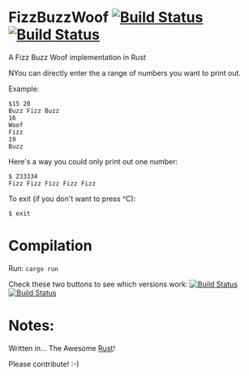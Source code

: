 # FizzBuzzWoof [![Build Status](https://travis-ci.org/Carbon-Labs/FizzBuzzWoof.svg)](https://travis-ci.org/Carbon-Labs/FizzBuzzWoof) [![Build Status](https://dockunit.io/svg/Carbon-Labs/FizzBuzzWoof?master&1448022201550)](https://dockunit.io/projects/Carbon-Labs/FizzBuzzWoof)
A Fizz Buzz Woof implementation in Rust

NYou can directly enter the a range of numbers you want to print out.

Example:

```
$15 20
Buzz Fizz Buzz
16
Woof
Fizz
19
Buzz
```

Here's a way you could only print out one number:

```
$ 233334
Fizz Fizz Fizz Fizz Fizz
```
To exit (if you don't want to press ^C):

```
$ exit
```

# Compilation

Run:
```cargo run```

Check these two buttons to see which versions work:
[![Build Status](https://travis-ci.org/Carbon-Labs/FizzBuzzWoof.svg)](https://travis-ci.org/Carbon-Labs/FizzBuzzWoof) [![Build Status](https://dockunit.io/svg/Carbon-Labs/FizzBuzzWoof?master&1448022201550)](https://dockunit.io/projects/Carbon-Labs/FizzBuzzWoof)

# Notes:
Written in... The Awesome [Rust](https://www.rust-lang.org)!

Please contribute! :-)
